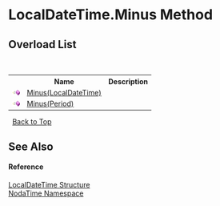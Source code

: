 # LocalDateTime.Minus Method 
 


## Overload List
&nbsp;<table><tr><th></th><th>Name</th><th>Description</th></tr><tr><td>![Public method](media/pubmethod.gif "Public method")</td><td><a href="M_NodaTime_LocalDateTime_Minus">Minus(LocalDateTime)</a></td><td /></tr><tr><td>![Public method](media/pubmethod.gif "Public method")</td><td><a href="M_NodaTime_LocalDateTime_Minus_1">Minus(Period)</a></td><td /></tr></table>&nbsp;
<a href="#localdatetime.minus-method">Back to Top</a>

## See Also


#### Reference
<a href="T_NodaTime_LocalDateTime">LocalDateTime Structure</a><br /><a href="N_NodaTime">NodaTime Namespace</a><br />